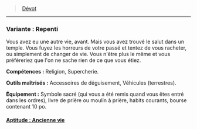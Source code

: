 ﻿---
!SubBackgroundItem
Abilities: Religion, Supercherie.
MasteredTools: Accessoires de déguisement, Véhicules (terrestres).
Equipment: Symbole sacré (qui vous a été remis quand vous êtes entré dans les ordres), livre de prière ou moulin à prière, habits courants, bourse contenant 10 po.
Id: background_devot_hd.md#variante--repenti
ParentLink: background_devot_hd.md#dévot
Name: 'Variante : Repenti'
ParentName: Dévot
NameLevel: 3
Attributes:
  Name: 'Variante : Repenti'
  Markdown: >+
    ### <!--Name-->Variante : Repenti<!--/Name-->


    Vous avez eu une autre vie, avant. Mais vous avez trouvé le salut dans un temple. Vous fuyez les horreurs de votre passé et tentez de vous racheter, ou simplement de changer de vie. Vous n'être plus le même et vous préféreriez que l'on ne sache rien de ce que vous étiez.


    **Compétences :** <!--Abilities-->Religion, Supercherie.<!--/Abilities-->


    **Outils maîtrisés :** <!--MasteredTools-->Accessoires de déguisement, Véhicules (terrestres).<!--/MasteredTools-->


    **Équipement :** <!--Equipment-->Symbole sacré (qui vous a été remis quand vous êtes entré dans les ordres), livre de prière ou moulin à prière, habits courants, bourse contenant 10 po.<!--/Equipment-->

  Description: >+
    Vous avez eu une autre vie, avant. Mais vous avez trouvé le salut dans un temple. Vous fuyez les horreurs de votre passé et tentez de vous racheter, ou simplement de changer de vie. Vous n'être plus le même et vous préféreriez que l'on ne sache rien de ce que vous étiez.

  Abilities: Religion, Supercherie.
  MasteredTools: Accessoires de déguisement, Véhicules (terrestres).
  Equipment: Symbole sacré (qui vous a été remis quand vous êtes entré dans les ordres), livre de prière ou moulin à prière, habits courants, bourse contenant 10 po.
AttributesDictionary: >+
  Name: 'Variante : Repenti'

  Markdown: >+

    ### <!--Name-->Variante : Repenti<!--/Name-->





    Vous avez eu une autre vie, avant. Mais vous avez trouvé le salut dans un temple. Vous fuyez les horreurs de votre passé et tentez de vous racheter, ou simplement de changer de vie. Vous n'être plus le même et vous préféreriez que l'on ne sache rien de ce que vous étiez.





    **Compétences :** <!--Abilities-->Religion, Supercherie.<!--/Abilities-->





    **Outils maîtrisés :** <!--MasteredTools-->Accessoires de déguisement, Véhicules (terrestres).<!--/MasteredTools-->





    **Équipement :** <!--Equipment-->Symbole sacré (qui vous a été remis quand vous êtes entré dans les ordres), livre de prière ou moulin à prière, habits courants, bourse contenant 10 po.<!--/Equipment-->



  Description: >+

    Vous avez eu une autre vie, avant. Mais vous avez trouvé le salut dans un temple. Vous fuyez les horreurs de votre passé et tentez de vous racheter, ou simplement de changer de vie. Vous n'être plus le même et vous préféreriez que l'on ne sache rien de ce que vous étiez.



  Abilities: Religion, Supercherie.

  MasteredTools: Accessoires de déguisement, Véhicules (terrestres).

  Equipment: Symbole sacré (qui vous a été remis quand vous êtes entré dans les ordres), livre de prière ou moulin à prière, habits courants, bourse contenant 10 po.

Description: >+
  Vous avez eu une autre vie, avant. Mais vous avez trouvé le salut dans un temple. Vous fuyez les horreurs de votre passé et tentez de vous racheter, ou simplement de changer de vie. Vous n'être plus le même et vous préféreriez que l'on ne sache rien de ce que vous étiez.

---
> [Dévot](hd_background_devot.md)

---

### Variante : Repenti

Vous avez eu une autre vie, avant. Mais vous avez trouvé le salut dans un temple. Vous fuyez les horreurs de votre passé et tentez de vous racheter, ou simplement de changer de vie. Vous n'être plus le même et vous préféreriez que l'on ne sache rien de ce que vous étiez.

**Compétences :** Religion, Supercherie.

**Outils maîtrisés :** Accessoires de déguisement, Véhicules (terrestres).

**Équipement :** Symbole sacré (qui vous a été remis quand vous êtes entré dans les ordres), livre de prière ou moulin à prière, habits courants, bourse contenant 10 po.



#### [Aptitude : Ancienne vie](hd_background_devot_aptitude_ancienne_vie.md)

